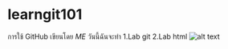 # learngit101
การใช้ GitHub
เขียนโดย *ME*
วันนี้ฉันจะทำ
1.Lab git
2.Lab html
![alt text]([image.jpg](https://images.unsplash.com/photo-1618401479427-c8ef9465fbe1?ixlib=rb-4.0.3&ixid=M3wxMjA3fDB8MHxwaG90by1wYWdlfHx8fGVufDB8fHx8fA%3D%3D&auto=format&fit=crop&w=1443&q=80)https://images.unsplash.com/photo-1618401479427-c8ef9465fbe1?ixlib=rb-4.0.3&ixid=M3wxMjA3fDB8MHxwaG90by1wYWdlfHx8fGVufDB8fHx8fA%3D%3D&auto=format&fit=crop&w=1443&q=80)
